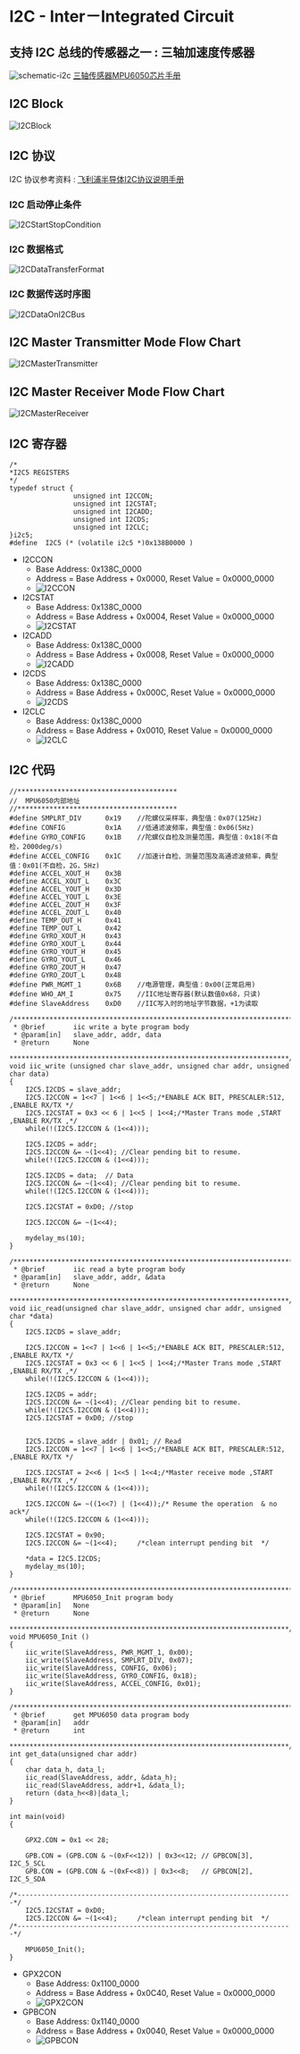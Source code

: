 # I2C - Inter－Integrated Circuit

## 支持 I2C 总线的传感器之一 : 三轴加速度传感器

![schematic-i2c](resource/images/schematic-i2c.png)
[三轴传感器MPU6050芯片手册](resource/MPU6050.pdf)

## I2C Block

![I2CBlock](resource/images/I2CBlock.png)

## I2C 协议

I2C 协议参考资料 : 
[飞利浦半导体I2C协议说明手册](resource/I2C_SPEC.pdf)

### I2C 启动停止条件

![I2CStartStopCondition](resource/images/I2CStartStopCondition.png)

### I2C 数据格式

![I2CDataTransferFormat](resource/images/I2CDataTransferFormat.png)

### I2C 数据传送时序图

![I2CDataOnI2CBus](resource/images/I2CDataOnI2CBus.png)

## I2C Master Transmitter Mode Flow Chart

![I2CMasterTransmitter](resource/images/I2CMasterTransmitter.png)

## I2C Master Receiver Mode Flow Chart

![I2CMasterReceiver](resource/images/I2CMasterReceiver.png)

## I2C 寄存器

```
/*
*I2C5 REGISTERS
*/
typedef struct {
				unsigned int I2CCON;
				unsigned int I2CSTAT;
				unsigned int I2CADD;
				unsigned int I2CDS;
				unsigned int I2CLC;
}i2c5;
#define  I2C5 (* (volatile i2c5 *)0x138B0000 )
```

* I2CCON
	* Base Address: 0x138C_0000
	* Address = Base Address + 0x0000, Reset Value = 0x0000_0000
	* ![I2CCON](resource/images/I2CCON.png)
* I2CSTAT
	* Base Address: 0x138C_0000
	* Address = Base Address + 0x0004, Reset Value = 0x0000_0000
	* ![I2CSTAT](resource/images/I2CSTAT.png)
* I2CADD
	* Base Address: 0x138C_0000
	* Address = Base Address + 0x0008, Reset Value = 0x0000_0000
	* ![I2CADD](resource/images/I2CADD.png)
* I2CDS
	* Base Address: 0x138C_0000
	* Address = Base Address + 0x000C, Reset Value = 0x0000_0000
	* ![I2CDS](resource/images/I2CDS.png)
* I2CLC
	* Base Address: 0x138C_0000
	* Address = Base Address + 0x0010, Reset Value = 0x0000_0000
	* ![I2CLC](resource/images/I2CLC.png)

## I2C 代码

```
//****************************************
//	MPU6050内部地址
//****************************************
#define	SMPLRT_DIV		0x19	//陀螺仪采样率，典型值：0x07(125Hz)
#define	CONFIG			0x1A	//低通滤波频率，典型值：0x06(5Hz)
#define	GYRO_CONFIG		0x1B	//陀螺仪自检及测量范围，典型值：0x18(不自检，2000deg/s)
#define	ACCEL_CONFIG	0x1C	//加速计自检、测量范围及高通滤波频率，典型值：0x01(不自检，2G，5Hz)
#define	ACCEL_XOUT_H	0x3B
#define	ACCEL_XOUT_L	0x3C
#define	ACCEL_YOUT_H	0x3D
#define	ACCEL_YOUT_L	0x3E
#define	ACCEL_ZOUT_H	0x3F
#define	ACCEL_ZOUT_L	0x40
#define	TEMP_OUT_H		0x41
#define	TEMP_OUT_L		0x42
#define	GYRO_XOUT_H		0x43
#define	GYRO_XOUT_L		0x44
#define	GYRO_YOUT_H		0x45
#define	GYRO_YOUT_L		0x46
#define	GYRO_ZOUT_H		0x47
#define	GYRO_ZOUT_L		0x48
#define	PWR_MGMT_1		0x6B	//电源管理，典型值：0x00(正常启用)
#define	WHO_AM_I		0x75	//IIC地址寄存器(默认数值0x68，只读)
#define	SlaveAddress	0xD0	//IIC写入时的地址字节数据，+1为读取
```

```
/**********************************************************************
 * @brief		iic write a byte program body
 * @param[in]	slave_addr, addr, data
 * @return 		None
 **********************************************************************/
void iic_write (unsigned char slave_addr, unsigned char addr, unsigned char data)
{
	I2C5.I2CDS = slave_addr;
	I2C5.I2CCON = 1<<7 | 1<<6 | 1<<5;/*ENABLE ACK BIT, PRESCALER:512, ,ENABLE RX/TX */
	I2C5.I2CSTAT = 0x3 << 6 | 1<<5 | 1<<4;/*Master Trans mode ,START ,ENABLE RX/TX ,*/
	while(!(I2C5.I2CCON & (1<<4)));

	I2C5.I2CDS = addr;
	I2C5.I2CCON &= ~(1<<4);	//Clear pending bit to resume.
	while(!(I2C5.I2CCON & (1<<4)));

	I2C5.I2CDS = data;	// Data
	I2C5.I2CCON &= ~(1<<4);	//Clear pending bit to resume.
	while(!(I2C5.I2CCON & (1<<4)));

	I2C5.I2CSTAT = 0xD0; //stop

	I2C5.I2CCON &= ~(1<<4);

	mydelay_ms(10);
}
```

```
/**********************************************************************
 * @brief		iic read a byte program body
 * @param[in]	slave_addr, addr, &data
 * @return 		None
 **********************************************************************/
void iic_read(unsigned char slave_addr, unsigned char addr, unsigned char *data)
{
	I2C5.I2CDS = slave_addr;

	I2C5.I2CCON = 1<<7 | 1<<6 | 1<<5;/*ENABLE ACK BIT, PRESCALER:512, ,ENABLE RX/TX */
	I2C5.I2CSTAT = 0x3 << 6 | 1<<5 | 1<<4;/*Master Trans mode ,START ,ENABLE RX/TX ,*/
	while(!(I2C5.I2CCON & (1<<4)));

	I2C5.I2CDS = addr;
	I2C5.I2CCON &= ~(1<<4);	//Clear pending bit to resume.
	while(!(I2C5.I2CCON & (1<<4)));
	I2C5.I2CSTAT = 0xD0; //stop


	I2C5.I2CDS = slave_addr | 0x01;	// Read
	I2C5.I2CCON = 1<<7 | 1<<6 | 1<<5;/*ENABLE ACK BIT, PRESCALER:512, ,ENABLE RX/TX */

	I2C5.I2CSTAT = 2<<6 | 1<<5 | 1<<4;/*Master receive mode ,START ,ENABLE RX/TX ,*/
	while(!(I2C5.I2CCON & (1<<4)));

	I2C5.I2CCON &= ~((1<<7) | (1<<4));/* Resume the operation  & no ack*/
	while(!(I2C5.I2CCON & (1<<4)));

	I2C5.I2CSTAT = 0x90;
	I2C5.I2CCON &= ~(1<<4);		/*clean interrupt pending bit  */

	*data = I2C5.I2CDS;
	mydelay_ms(10);
}
```

```
/**********************************************************************
 * @brief		MPU6050_Init program body
 * @param[in]	None
 * @return 		None
 **********************************************************************/
void MPU6050_Init ()
{
	iic_write(SlaveAddress, PWR_MGMT_1, 0x00);
	iic_write(SlaveAddress, SMPLRT_DIV, 0x07);
	iic_write(SlaveAddress, CONFIG, 0x06);
	iic_write(SlaveAddress, GYRO_CONFIG, 0x18);
	iic_write(SlaveAddress, ACCEL_CONFIG, 0x01);
}
```

```
/**********************************************************************
 * @brief		get MPU6050 data program body
 * @param[in]	addr
 * @return 		int
 **********************************************************************/
int get_data(unsigned char addr)
{
	char data_h, data_l;
	iic_read(SlaveAddress, addr, &data_h);
	iic_read(SlaveAddress, addr+1, &data_l);
	return (data_h<<8)|data_l;
}
```

```
int main(void)
{
	
	GPX2.CON = 0x1 << 28;

	GPB.CON = (GPB.CON & ~(0xF<<12)) | 0x3<<12; // GPBCON[3], I2C_5_SCL
	GPB.CON = (GPB.CON & ~(0xF<<8)) | 0x3<<8;	// GPBCON[2], I2C_5_SDA

/*---------------------------------------------------------------------*/
	I2C5.I2CSTAT = 0xD0;
	I2C5.I2CCON &= ~(1<<4);		/*clean interrupt pending bit  */
/*---------------------------------------------------------------------*/

	MPU6050_Init();
}
```
* GPX2CON
	* Base Address: 0x1100_0000
	* Address = Base Address + 0x0C40, Reset Value = 0x0000_0000
	* ![GPX2CON](resource/images/GPX2CON.png)
* GPBCON
	* Base Address: 0x1140_0000
	* Address = Base Address + 0x0040, Reset Value = 0x0000_0000
	* ![GPBCON](resource/images/GPBCON.png)
